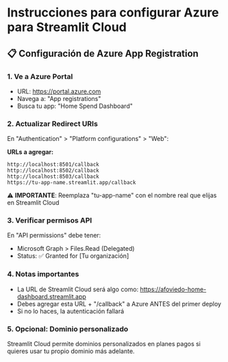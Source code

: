 # Instrucciones para configurar Azure para Streamlit Cloud

## 📋 Configuración de Azure App Registration

### 1. Ve a Azure Portal
- URL: https://portal.azure.com
- Navega a: "App registrations"
- Busca tu app: "Home Spend Dashboard"

### 2. Actualizar Redirect URIs
En "Authentication" > "Platform configurations" > "Web":

**URLs a agregar:**
```
http://localhost:8501/callback
http://localhost:8502/callback
http://localhost:8503/callback
https://tu-app-name.streamlit.app/callback
```

⚠️ **IMPORTANTE**: Reemplaza "tu-app-name" con el nombre real que elijas en Streamlit Cloud

### 3. Verificar permisos API
En "API permissions" debe tener:
- Microsoft Graph > Files.Read (Delegated)
- Status: ✅ Granted for [Tu organización]

### 4. Notas importantes
- La URL de Streamlit Cloud será algo como: https://afoviedo-home-dashboard.streamlit.app
- Debes agregar esta URL + "/callback" a Azure ANTES del primer deploy
- Si no lo haces, la autenticación fallará

### 5. Opcional: Dominio personalizado
Streamlit Cloud permite dominios personalizados en planes pagos si quieres usar tu propio dominio más adelante.
